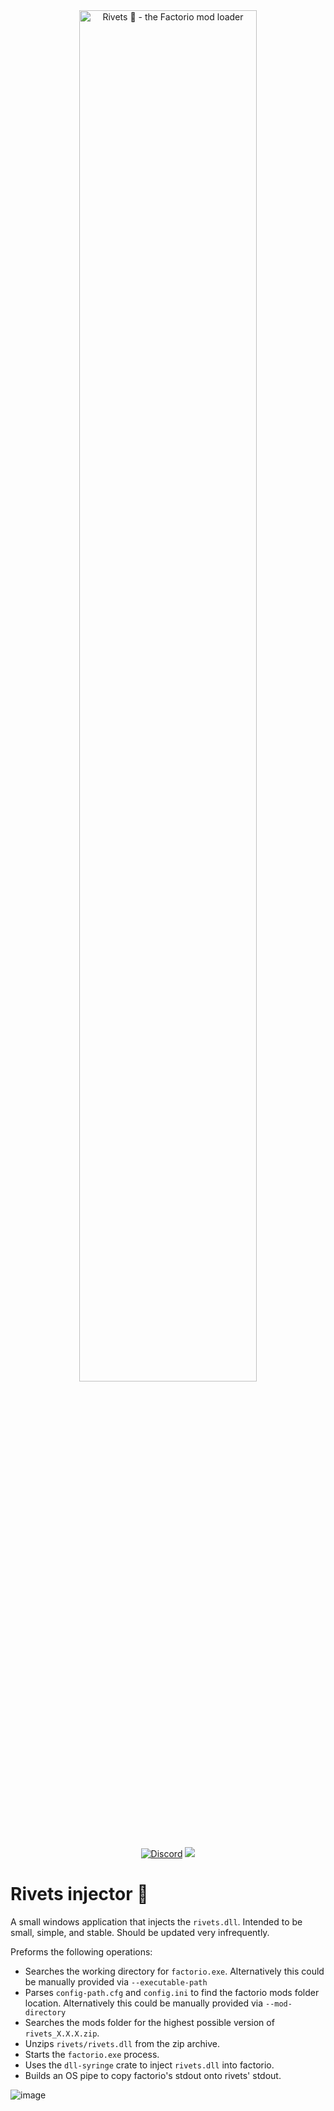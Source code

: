 <div align="center">
    <a href="https://github.com/notnotmelon/rivets">
    <picture>
        <source media="(prefers-color-scheme: dark)" srcset="https://forums.factorio.com/images/ext/20b0f93fa0933e4aa7df8592f124d153.png">
        <img alt="Rivets 🔩 - the Factorio mod loader" width="75%" style="max-width: 600px" src=".github/assets/logo-horizontal.png">
    </picture>
    </a>

[![Discord](https://img.shields.io/discord/1260754935952314418?color=lightblue&label=Community%20Chat&logo=Discord&logoColor=aqua)](https://discord.gg/xRYEZYz5WR)
[![](https://img.shields.io/badge/License-Rivets_2024-green)](https://github.com/factorio-rivets/rivets-injector/blob/master/LICENSE.md)

</div>

# Rivets injector 🔩
A small windows application that injects the `rivets.dll`.
Intended to be small, simple, and stable. Should be updated very infrequently.

Preforms the following operations:
- Searches the working directory for `factorio.exe`. Alternatively this could be manually provided via `--executable-path`
- Parses `config-path.cfg` and `config.ini` to find the factorio mods folder location. Alternatively this could be manually provided via `--mod-directory`
- Searches the mods folder for the highest possible version of `rivets_X.X.X.zip`.
- Unzips `rivets/rivets.dll` from the zip archive.
- Starts the `factorio.exe` process.
- Uses the `dll-syringe` crate to inject `rivets.dll` into factorio.
- Builds an OS pipe to copy factorio's stdout onto rivets' stdout.

![image](https://github.com/user-attachments/assets/8efcdc0f-c959-4673-bb83-124c51de4ddd)
